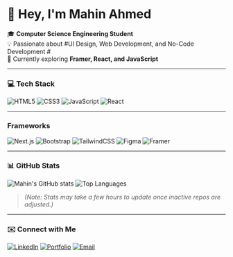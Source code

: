 # 👋 Hey, I'm Mahin Ahmed  

🎓 **Computer Science Engineering Student**  
💡 Passionate about #UI Design, Web Development, and  No-Code Development #  
🚀 Currently exploring **Framer, React, and JavaScript**

---

### 💻 Tech Stack
![HTML5](https://img.shields.io/badge/-HTML5-E34F26?style=flat&logo=html5&logoColor=white)
![CSS3](https://img.shields.io/badge/-CSS3-1572B6?style=flat&logo=css3&logoColor=white)
![JavaScript](https://img.shields.io/badge/-JavaScript-F7DF1E?style=flat&logo=javascript&logoColor=black)
![React](https://img.shields.io/badge/-React-61DAFB?style=flat&logo=react&logoColor=black)

---

 ### Frameworks
![Next.js](https://img.shields.io/badge/-Next.js-000000?style=flat&logo=nextdotjs&logoColor=white)
![Bootstrap](https://img.shields.io/badge/-Bootstrap-7952B3?style=flat&logo=bootstrap&logoColor=white)
![TailwindCSS](https://img.shields.io/badge/-TailwindCSS-06B6D4?style=flat&logo=tailwindcss&logoColor=white)
![Figma](https://img.shields.io/badge/-Figma-F24E1E?style=flat&logo=figma&logoColor=white)
![Framer](https://img.shields.io/badge/-Framer-0055FF?style=flat&logo=framer&logoColor=white)

---

### 📊 GitHub Stats
![Mahin's GitHub stats](https://github-readme-stats.vercel.app/api?username=mahinahmed&show_icons=true&theme=radical&hide_border=true)
![Top Languages](https://github-readme-stats.vercel.app/api/top-langs/?username=mahinahmed&layout=compact&theme=radical&hide_border=true&hide=python,css,scss,html)

> *(Note: Stats may take a few hours to update once inactive repos are adjusted.)*

---

### ✉️ Connect with Me
[![LinkedIn](https://img.shields.io/badge/-Mahin%20Ahmed-blue?style=flat&logo=Linkedin&logoColor=white)](https://linkedin.com/in/mahinahmedr)
[![Portfolio](https://img.shields.io/badge/-Portfolio-000?style=flat&logo=framer&logoColor=white)](https://YOUR-PORTFOLIO-LINK)
[![Email](https://img.shields.io/badge/-mahinahmed@example.com-D14836?style=flat&logo=gmail&logoColor=white)](mailto:mahinahmedr007@gmail.com)
